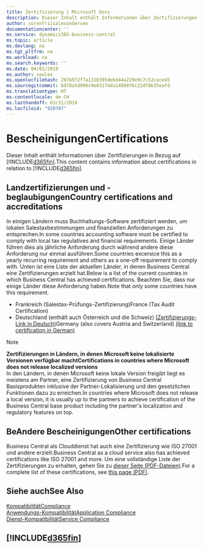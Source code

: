 ```yaml
---
title: Zertifizierung | Microsoft Docs
description: Dieser Inhalt enthält Informationen über Zertifizierungen in Bezug auf Business Central.
author: sorenfriisalexandersen
documentationcenter: ''
ms.service: dynamics365-business-central
ms.topic: article
ms.devlang: na
ms.tgt_pltfrm: na
ms.workload: na
ms.search.keywords: ''
ms.date: 04/01/2019
ms.author: soalex
ms.openlocfilehash: 297b5f2f7a1310395debd44a229e9c7c52cace45
ms.sourcegitcommit: bd78a5d990c9e83174da1409076c22df8b35eafd
ms.translationtype: HT
ms.contentlocale: de-CH
ms.lasthandoff: 03/31/2019
ms.locfileid: "920787"
---
```

# <a name="certifications"></a><span data-ttu-id="01f96-103">Bescheinigungen</span><span class="sxs-lookup"><span data-stu-id="01f96-103">Certifications</span></span>  
<span data-ttu-id="01f96-104">Dieser Inhalt enthält Informationen über Zertifizierungen in Bezug auf [!INCLUDE[d365fin](../includes/d365fin_md.md)].</span><span class="sxs-lookup"><span data-stu-id="01f96-104">This content contains information about certifications in relation to [!INCLUDE[d365fin](../includes/d365fin_md.md)].</span></span>  

## <a name="country-certifications-and-accreditations"></a><span data-ttu-id="01f96-105">Landzertifizierungen und -beglaubigungen</span><span class="sxs-lookup"><span data-stu-id="01f96-105">Country certifications and accreditations</span></span>
<span data-ttu-id="01f96-106">In einigen Ländern muss Buchhaltungs-Software zertifiziert werden, um lokalen Salestaxbestimmungen und finanziellen Anforderungen zu entsprechen.</span><span class="sxs-lookup"><span data-stu-id="01f96-106">In some countries accounting software must be certified to comply with local tax regulatives and financial requirements.</span></span> <span data-ttu-id="01f96-107">Einige Länder führen dies als jährliche Anforderung durch während andere diese Anforderung nur einmal ausführen.</span><span class="sxs-lookup"><span data-stu-id="01f96-107">Some countries excersice this as a yearly recurring requirement and others as a one-off requirement to comply with.</span></span> <span data-ttu-id="01f96-108">Unten ist eine Liste der aktuellen Länder, in denen Business Central eine Zertifizierungen erzielt hat.</span><span class="sxs-lookup"><span data-stu-id="01f96-108">Below is a list of the current countries in which Business Central has achieved certifications.</span></span> <span data-ttu-id="01f96-109">Beachten Sie, dass nur einige Länder diese Anforderung haben.</span><span class="sxs-lookup"><span data-stu-id="01f96-109">Note that only some countries have this requirement.</span></span>  
- <span data-ttu-id="01f96-110">Frankreich (Salestax-Prüfungs-Zertifizierung)</span><span class="sxs-lookup"><span data-stu-id="01f96-110">France (Tax Audit Certification)</span></span>
- <span data-ttu-id="01f96-111">Deutschland (enthält auch Österreich und die Schweiz) [(Zertifizierungs-Link in Deutsch)](https://www.bdo.de/de-de/themen/softwarebescheinungen/bdo/microsoft-dynamics-365-business-central)</span><span class="sxs-lookup"><span data-stu-id="01f96-111">Germany (also covers Austria and Switzerland) [(link to certification in German)](https://www.bdo.de/de-de/themen/softwarebescheinungen/bdo/microsoft-dynamics-365-business-central)</span></span>

> [!NOTE]  
>  <span data-ttu-id="01f96-112">**Zertifizierungen in Ländern, in denen Microsoft keine lokalisierte Versionen verfügbar macht**</span><span class="sxs-lookup"><span data-stu-id="01f96-112">**Certifications in countries where Microsoft does not release localized versions**</span></span>  
> <span data-ttu-id="01f96-113">In den Ländern, in denen Microsoft keine lokale Version freigibt liegt es meistens am Partner, eine Zertifizierung von Business Central Basisprodukten inklusive der Partner-Lokalisierung und den gesetzlichen Funktionen dazu zu erreichen.</span><span class="sxs-lookup"><span data-stu-id="01f96-113">In countries where Microsoft does not release a local version, it is usually up to the partners to achieve certification of the Business Central base product including the partner's localization and regulatory features on top.</span></span>

## <a name="other-certifications"></a><span data-ttu-id="01f96-114">BeAndere Bescheinigungen</span><span class="sxs-lookup"><span data-stu-id="01f96-114">Other certifications</span></span>  
<span data-ttu-id="01f96-115">Business Central als Clouddienst hat auch eine Zertifizierung wie ISO 27001 und andere erzielt.</span><span class="sxs-lookup"><span data-stu-id="01f96-115">Business Central as a cloud service also has achieved certifications like ISO 27001 and more.</span></span> <span data-ttu-id="01f96-116">Um eine vollständige Liste der Zertifizierungen zu erhalten, gehen Sie zu [dieser Seite (PDF-Dateien)](https://aka.ms/d365-compliance-list).</span><span class="sxs-lookup"><span data-stu-id="01f96-116">For a complete list of these certifications, see [this page (PDF)](https://aka.ms/d365-compliance-list).</span></span>

## <a name="see-also"></a><span data-ttu-id="01f96-117">Siehe auch</span><span class="sxs-lookup"><span data-stu-id="01f96-117">See Also</span></span>  
[<span data-ttu-id="01f96-118">Kompatibilität</span><span class="sxs-lookup"><span data-stu-id="01f96-118">Compliance</span></span>](compliance-overview.md)  
[<span data-ttu-id="01f96-119">Anwendungs-Kompatibilität</span><span class="sxs-lookup"><span data-stu-id="01f96-119">Application Compliance</span></span>](compliance-application-compliance.md)  
[<span data-ttu-id="01f96-120">Dienst-Kompatibilität</span><span class="sxs-lookup"><span data-stu-id="01f96-120">Service Compliance</span></span>](compliance-service-compliance.md)  

 ## [!INCLUDE[d365fin](../includes/free_trial_md.md)]  
 
